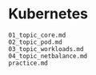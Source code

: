 # Kubernetes
```{toctree}
01_topic_core.md
02_topic_pod.md
03_topic_workloads.md
04_topic_netbalance.md
practice.md
```
